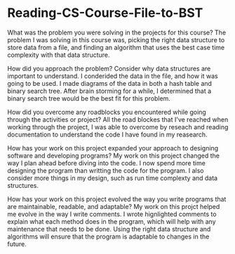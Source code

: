# Reading-CS-Course-File-to-BST
What was the problem you were solving in the projects for this course?
  The problem I was solving in this course was, picking the right data structure to store data from a file, and finding an algorithm that uses the best case time complexity with that data structure.

How did you approach the problem? Consider why data structures are important to understand.
  I conderided the data in the file, and how it was going to be used. I made diagrams of the data in both a hash table and binary search tree. After brain storming for a while, I determined that a binary search tree would be the best fit for this problem.

How did you overcome any roadblocks you encountered while going through the activities or project?
  All the road blockes that I've reached when working through the project, I was able to overcome by reseach and reading documentation to understand the code I have found in my reasearch.

How has your work on this project expanded your approach to designing software and developing programs?
  My work on this project changed the way I plan ahead before diving into the code. I now spend more time designing the program than writting the code for the program. I also consider more things in my design, such as run time complexty and data structures.

How has your work on this project evolved the way you write programs that are maintainable, readable, and adaptable?
   My work on this projct helped me evolve in the way I write comments. I wrote hignlighted comments to explain what each method does in the program, which will help with any maintenance that needs to be done. Using the right data structure and algorithms will ensure that the program is adaptable to changes in the future. 

